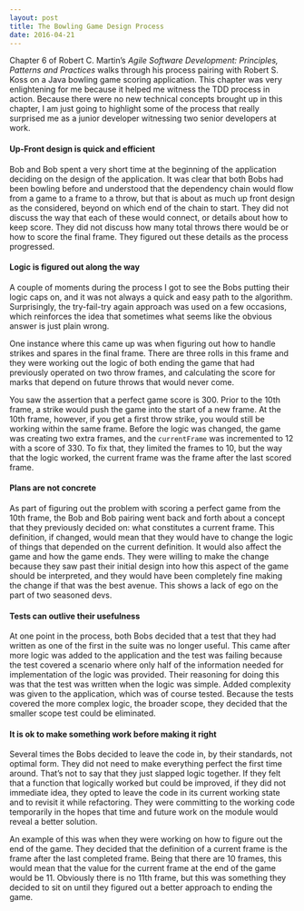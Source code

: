 ```yaml
---
layout: post
title: The Bowling Game Design Process
date: 2016-04-21
---
```


Chapter 6 of Robert C. Martin’s *Agile Software Development: Principles, Patterns and Practices* walks through his process pairing with Robert S. Koss on a Java bowling game scoring application. This chapter was very enlightening for me because it helped me witness the TDD process in action. Because there were no new technical concepts brought up in this chapter, I am just going to highlight some of the process that really surprised me as a junior developer witnessing two senior developers at work. 

#### Up-Front design is quick and efficient

Bob and Bob spent a very short time at the beginning of the application deciding on the design of the application. It was clear that both Bobs had been bowling before and understood that the dependency chain would flow from a game to a frame to a throw, but that is about as much up front design as the considered, beyond on which end of the chain to start. They did not discuss the way that each of these would connect, or details about how to keep score. They did not discuss how many total throws there would be or how to score the final frame. They figured out these details as the process progressed. 

#### Logic is figured out along the way

A couple of moments during the process I got to see the Bobs putting their logic caps on, and it was not always a quick and easy path to the algorithm. Surprisingly, the try-fail-try again approach was used on a few occasions, which reinforces the idea that sometimes what seems like the obvious answer is just plain wrong. 

One instance where this came up was when figuring out how to handle strikes and spares in the final frame. There are three rolls in this frame and they were working out the logic of both ending the game that had previously operated on two throw frames, and calculating the score for marks that depend on future throws that would never come. 

You saw the assertion that a perfect game score is 300. Prior to the 10th frame, a strike would push the game into the start of a new frame. At the 10th frame, however, if you get a first throw strike, you would still be working within the same frame. Before the logic was changed, the game was creating two extra frames, and the `currentFrame` was incremented to 12 with a score of 330. To fix that, they limited the frames to 10, but the way that the logic worked, the current frame was the frame after the last scored frame. 

#### Plans are not concrete
As part of figuring out the problem with scoring a perfect game from the 10th frame, the Bob and Bob pairing went back and forth about a concept that they previously decided on: what constitutes a current frame. This definition, if changed, would mean that they would have to change the logic of things that depended on the current definition. It would also affect the game and how the game ends. They were willing to make the change because they saw past their initial design into how this aspect of the game should be interpreted, and they would have been completely fine making the change if that was the best avenue. This shows a lack of ego on the part of two seasoned devs. 

#### Tests can outlive their usefulness

At one point in the process, both Bobs decided that a test that they had written as one of the first in the suite was no longer useful. This came after more logic was added to the application and the test was failing because the test covered a scenario where only half of the information needed for implementation of the logic was provided. Their reasoning for doing this was that the test was written when the logic was simple. Added complexity was given to the application, which was of course tested. Because the tests covered the more complex logic, the broader scope, they decided that the smaller scope test could be eliminated. 

#### It is ok to make something work before making it right

Several times the Bobs decided to leave the code in, by their standards, not optimal form. They did not need to make everything perfect the first time around. That’s not to say that they just slapped logic together. If they felt that a function that logically worked but could be improved, if they did not immediate idea, they opted to leave the code in its current working state and to revisit it while refactoring. They were committing to the working code temporarily in the hopes that time and future work on the module would reveal a better solution. 

An example of this was when they were working on how to figure out the end of the game. They decided that the definition of a current frame is the frame after the last completed frame. Being that there are 10 frames, this would mean that the value for the current frame at the end of the game would be 11. Obviously there is no 11th frame, but this was something they decided to sit on until they figured out a better approach to ending the game.


